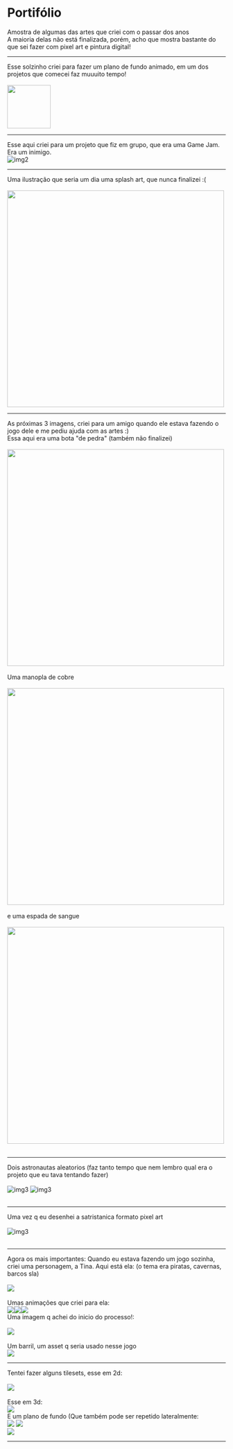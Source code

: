 # Portifólio
Amostra de algumas das artes que criei com o passar dos anos<br>
A maioria delas não está finalizada, porém, acho que mostra bastante do que sei fazer com pixel art e pintura digital!<br>
***
Esse solzinho criei para fazer um plano de fundo animado, em um dos projetos que comecei faz muuuito tempo! <br><br>
<img src="assets/sun1.gif" width="100"><br>
***
Esse aqui criei para um projeto que fiz em grupo, que era uma Game Jam. Era um inimigo.<br>
![img2](assets/stoneman.png)<br>
***
Uma ilustração que seria um dia uma splash art, que nunca finalizei :(<br><br>
<img src="assets/moon1.png" width="500"><br>
***
As próximas 3 imagens, criei para um amigo quando ele estava fazendo o jogo dele e me pediu ajuda com as artes :)<br>
Essa aqui era uma bota "de pedra" (também não finalizei)<br><br>
<img src="assets/boots.png" width="500"><br><br>
Uma manopla de cobre<br><br>
<img src="assets/gauntlet.png" width="500"><br><br>
e uma espada de sangue<br><br>
<img src="assets/sword.png" width="500"><br><br>
***
Dois astronautas aleatorios (faz tanto tempo que nem lembro qual era o projeto que eu tava tentando fazer)<br><br>
![img3](assets/astronaut1.png)
![img3](assets/astronaut2.png)<br><br>
***
Uma vez q eu desenhei a satristanica formato pixel art<br><br>
![img3](assets/satristanica.png)<br><br>
***
Agora os mais importantes: Quando eu estava fazendo um jogo sozinha, criei uma personagem, a Tina. Aqui está ela: (o tema era piratas, cavernas, barcos sla)<br><br>
<img src="assets/tina.png"><br><br>
Umas animações que criei para ela:<br>
<img src="assets/idle.gif"><img src="assets/jump.gif"><img src="assets/walk.gif"><br>
Uma imagem q achei do inicio do processo!:<br><br>
<img src="assets/early.png"><br><br>
Um barril, um asset q seria usado nesse jogo<br>
<img src="assets/barril.png"><br>
***
Tentei fazer alguns tilesets, esse em 2d:<br><br>
<img src="assets/2d.png"><br><br>
Esse em 3d:<br>
<img src="assets/3d.png"><br>
E um plano de fundo (Que também pode ser repetido lateralmente:<br>
<img src="assets/background.png"> <img src="assets/background2.png"><br>
<img src="assets/background2.png"><br>
***
